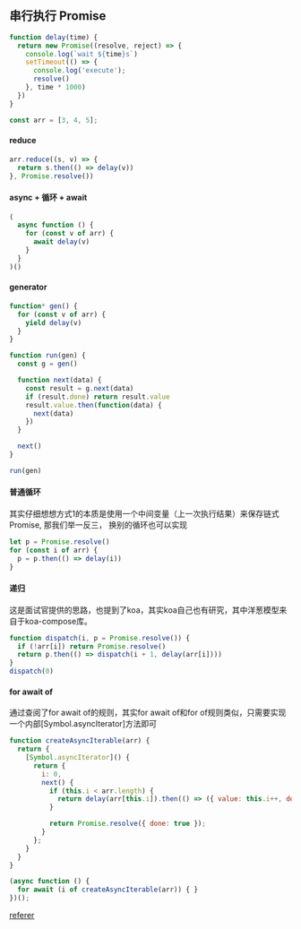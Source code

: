 ## 串行执行 Promise

```js
function delay(time) {
  return new Promise((resolve, reject) => {
    console.log(`wait ${time}s`)
    setTimeout(() => {
      console.log('execute');
      resolve()
    }, time * 1000)
  })
}

const arr = [3, 4, 5];
```

#### reduce
```js
arr.reduce((s, v) => {
  return s.then(() => delay(v))
}, Promise.resolve())

```

#### async + 循环 + await
```js
(
  async function () {
    for (const v of arr) {
      await delay(v)
    }
  }
)()

```
#### generator
```js
function* gen() {
  for (const v of arr) {
    yield delay(v)
  }
}

function run(gen) {
  const g = gen()

  function next(data) {
    const result = g.next(data)
    if (result.done) return result.value
    result.value.then(function(data) {
      next(data)
    })
  }

  next()
}

run(gen)

```


#### 普通循环
其实仔细想想方式1的本质是使用一个中间变量（上一次执行结果）来保存链式Promise, 那我们举一反三， 换别的循环也可以实现
```js
let p = Promise.resolve()
for (const i of arr) {
  p = p.then(() => delay(i))
}

```

#### 递归
这是面试官提供的思路，也提到了koa，其实koa自己也有研究，其中洋葱模型来自于koa-compose库。
```js
function dispatch(i, p = Promise.resolve()) {
  if (!arr[i]) return Promise.resolve()
  return p.then(() => dispatch(i + 1, delay(arr[i])))
}
dispatch(0)
```
#### for await of 
通过查阅了for await of的规则，其实for await of和for of规则类似，只需要实现一个内部[Symbol.asyncIterator]方法即可
```js
function createAsyncIterable(arr) {
  return {
    [Symbol.asyncIterator]() {
      return {
        i: 0,
        next() {
          if (this.i < arr.length) {
            return delay(arr[this.i]).then(() => ({ value: this.i++, done: false }));
          }

          return Promise.resolve({ done: true });
        }
      };
    }
  }
}

(async function () {
  for await (i of createAsyncIterable(arr)) { }
})();

```


[referer](https://juejin.cn/post/6844903801296519182)